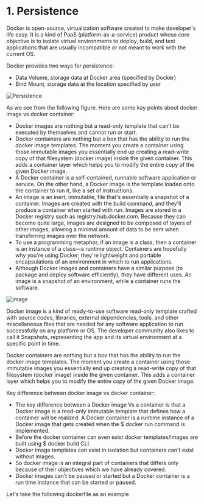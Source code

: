 # 1. Persistence
Docker is open-source, virtualization software created to make developer's life easy. It is a kind of PaaS (platform-as-a-service) product whose core objective is to isolate virtual environments to deploy, build, and test applications that are usually incompatible or not meant to work with the current OS.

Docker provides two ways for persistence:
- Data Volume, storage data at Docker area (specified by Docker)
- Bind Mount, storage data at the location specified by user
  
![Persistence](https://dockertips.readthedocs.io/en/latest/_images/types-of-mounts.png)

As we see from the following figure. Here are some kay points about docker image vs docker container:
- Docker images are nothing but a read-only template that can’t be executed by themselves and cannot run or start.
- Docker containers are nothing but a box that has the ability to run the docker image templates. The moment you create a container using those immutable images you essentially end up creating a read-write copy of that filesystem (docker image) inside the given container. This adds a container layer which helps you to modify the entire copy of the given Docker image.
- A Docker container is a self-contained, runnable software application or service. On the other hand, a Docker image is the template loaded onto the container to run it, like a set of instructions.
- An image is an inert, immutable, file that's essentially a snapshot of a container. Images are created with the build command, and they'll produce a container when started with run. Images are stored in a Docker registry such as registry.hub.docker.com. Because they can become quite large, images are designed to be composed of layers of other images, allowing a minimal amount of data to be sent when transferring images over the network.
- To use a programming metaphor, if an image is a class, then a container is an instance of a class—a runtime object. Containers are hopefully why you're using Docker; they're lightweight and portable encapsulations of an environment in which to run applications.
- Although Docker images and containers have a similar purpose (to package and deploy software efficiently), they have different uses. An image is a snapshot of an environment, while a container runs the software.

![image](https://github.com/yulinnextcode/skills-github-pages/assets/45866102/e890856b-807c-4f03-ac93-bc7d281285c4)

Docker image is a kind of ready-to-use software read-only template crafted with source codes, libraries, external dependencies, tools, and other miscellaneous files that are needed for any software application to run successfully on any platform or OS. The developer community also likes to call it Snapshots, representing the app and its virtual environment at a specific point in time.

Docker containers are nothing but a box that has the ability to run the docker image templates. The moment you create a container using those immutable images you essentially end up creating a read-write copy of that filesystem (docker image) inside the given container. This adds a container layer which helps you to modify the entire copy of the given Docker image.

Key difference between docker image vs docker container:
- The key difference between a Docker image Vs a container is that a Docker image is a read-only immutable template that defines how a container will be realized. A Docker container is a runtime instance of a Docker image that gets created when the $ docker run command is implemented.
- Before the docker container can even exist docker templates/images are built using $ docker build CLI.
- Docker image templates can exist in isolation but containers can't exist without images.
- So docker image is an integral part of containers that differs only because of their objectives which we have already covered.
- Docker images can’t be paused or started but a Docker container is a run time instance that can be started or paused.

Let's take the following dockerfile as an example
```dockerfile

```






















